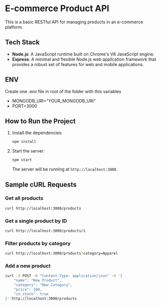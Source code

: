 # E-commerce Product API

This is a basic RESTful API for managing products in an e-commerce platform.

## Tech Stack

*   **Node.js**: A JavaScript runtime built on Chrome's V8 JavaScript engine.
*   **Express**: A minimal and flexible Node.js web application framework that provides a robust set of features for web and mobile applications.

## ENV
Create one .env file in root of the folder with this variables
* MONGODB_URI="YOUR_MONGODB_URI"
* PORT=3000

## How to Run the Project

1.  Install the dependencies:
    ```bash
    npm install
    ```

2.  Start the server:
    ```bash
    npm start
    ```

    The server will be running at `http://localhost:3000`.

## Sample cURL Requests

### Get all products

```bash
curl http://localhost:3000/products
```

### Get a single product by ID

```bash
curl http://localhost:3000/products/1
```

### Filter products by category

```bash
curl http://localhost:3000/products?category=Apparel
```

### Add a new product

```bash
curl -X POST -H "Content-Type: application/json" -d '{
    "name": "New Product",
    "category": "New Category",
    "price": 100,
    "in_stock": true
}' http://localhost:3000/products
``` 